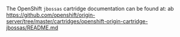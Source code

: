 The OpenShift `jbossas` cartridge documentation can be found at:
ab
https://github.com/openshift/origin-server/tree/master/cartridges/openshift-origin-cartridge-jbossas/README.md
